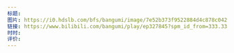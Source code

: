 ```yaml
---
标题: 
图片: https://i0.hdslb.com/bfs/bangumi/image/7e52b373f9522884d4c878c042d46dd532774057.jpg@330w_442h.webp
链接: https://www.bilibili.com/bangumi/play/ep327845?spm_id_from=333.337.0.0&from_spmid=666.25.episode.0
时时: 
评价:
---
```


